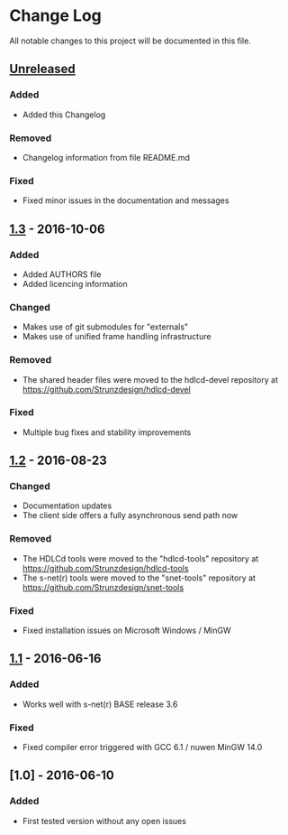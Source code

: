 # Change Log
All notable changes to this project will be documented in this file.

## [Unreleased]
### Added
- Added this Changelog

### Removed
- Changelog information from file README.md

### Fixed
- Fixed minor issues in the documentation and messages


## [1.3] - 2016-10-06
### Added
- Added AUTHORS file
- Added licencing information

### Changed
- Makes use of git submodules for "externals"
- Makes use of unified frame handling infrastructure

### Removed
- The shared header files were moved to the hdlcd-devel repository at https://github.com/Strunzdesign/hdlcd-devel

### Fixed
- Multiple bug fixes and stability improvements


## [1.2] - 2016-08-23
### Changed
- Documentation updates
- The client side offers a fully asynchronous send path now

### Removed
- The HDLCd tools were moved to the "hdlcd-tools" repository at https://github.com/Strunzdesign/hdlcd-tools
- The s-net(r) tools were moved to the "snet-tools" repository at https://github.com/Strunzdesign/snet-tools

### Fixed
- Fixed installation issues on Microsoft Windows / MinGW


## [1.1] - 2016-06-16
### Added
- Works well with s-net(r) BASE release 3.6

### Fixed
- Fixed compiler error triggered with GCC 6.1 / nuwen MinGW 14.0


## [1.0] - 2016-06-10
### Added
- First tested version without any open issues

[Unreleased]: https://github.com/Strunzdesign/hdlcd/compare/v1.3...HEAD
[1.3]: https://github.com/Strunzdesign/hdlcd/compare/v1.2...v1.3
[1.2]: https://github.com/Strunzdesign/hdlcd/compare/v1.1...v1.2
[1.1]: https://github.com/Strunzdesign/hdlcd/compare/v1.0...v1.1

